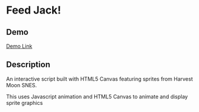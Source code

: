 Feed Jack!
======

## Demo
[Demo Link](https://mimikim.github.io/Harvest-Moon-SNES-Feed-Jack-HTML5-Canvas/)

## Description 
An interactive script built with HTML5 Canvas featuring sprites from Harvest Moon SNES.

This uses Javascript animation and HTML5 Canvas to animate and display sprite graphics
